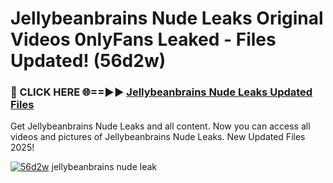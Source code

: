 # Jellybeanbrains Nude Leaks Original Videos 0nlyFans Leaked - Files Updated! (56d2w)

<h3>🔴 CLICK HERE 🌐==►► <a href="https://tinyurl.com/yrmya6cz" rel="nofollow">Jellybeanbrains Nude Leaks Updated Files</a></h3>

Get Jellybeanbrains Nude Leaks and all content. Now you can access all videos and pictures of Jellybeanbrains Nude Leaks. New Updated Files 2025!

[![56d2w](https://i.imgur.com/FMdXYCs.gif)](https://tinyurl.com/yrmya6cz)
jellybeanbrains nude leak